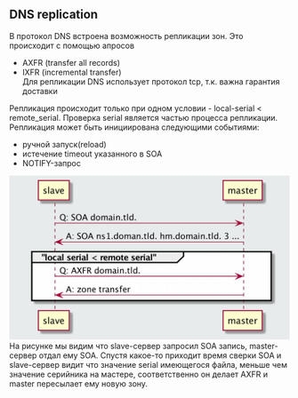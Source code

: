 DNS replication  
---  
В протокол DNS встроена возможность репликации зон. Это происходит с помощью апросов  
  - AXFR (transfer all records)  
  - IXFR (incremental transfer)  
Для репликации DNS использует протокол tcp, т.к. важна гарантия доставки  
  
Репликация происходит только при одном условии - local-serial < remote_serial. Проверка serial является частью процесса репликации.  
Репликация может быть инициирована следующими событиями:  
  - ручной запуск(reload)  
  - истечение timeout указанного в SOA  
  - NOTIFY-запрос
    
![](https://github.com/dbudakov/23.DNS/blob/master/images/DNS/replica.png)
На рисунке мы видим что slave-сервер запросил SOA запись, master-сервер отдал ему SOA. Спустя какое-то приходит время сверки SOA и slave-сервер видит что значение serial имеющегося файла, меньше чем значение серийника на мастере, соответственно он делает AXFR и master пересылает ему новую зону.   

